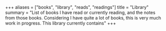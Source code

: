 +++
aliases = ["books", "library", "reads", "readings"]
title = "Library"
summary = "List of books I have read or currently reading, and the notes from those books. Considering I have quite a lot of books, this is very much work in progress. This library currently contains"
+++
